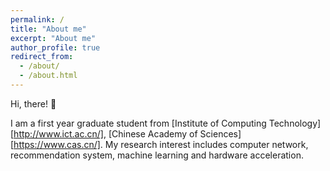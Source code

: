 ```yaml
---
permalink: /
title: "About me"
excerpt: "About me"
author_profile: true
redirect_from: 
  - /about/
  - /about.html
---
```


Hi, there! 👋

I am a first year graduate student from [Institute of Computing Technology][http://www.ict.ac.cn/], [Chinese Academy of Sciences][https://www.cas.cn/]. My research interest includes computer network, recommendation system, machine learning and hardware acceleration.

